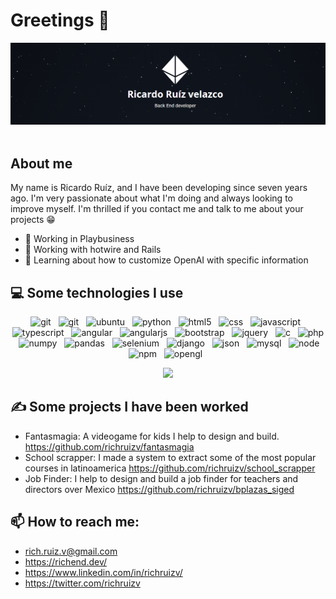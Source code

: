 # Greetings 👋
  <img src="./banner.png" alt="banner_aboutme" />&nbsp;&nbsp;

## About me 

My name is Ricardo Ruíz, and I have been developing since seven years ago. I'm very passionate about what I'm doing and always looking to improve myself. I'm thrilled if you contact me and talk to me about your projects 😁

- 🦄 Working in Playbusiness
- 🌱 Working with hotwire and Rails
- 👯 Learning about how to customize OpenAI with specific information

## 💻 Some technologies I use
<p align="center">
  <img src="https://img.shields.io/badge/Git-F05032?style=for-the-badge&logo=git&logoColor=white" alt="git" />&nbsp;&nbsp;
  <img src="https://img.shields.io/badge/Postman-FF6C37?style=for-the-badge&logo=Postman&logoColor=white" alt="git" />&nbsp;&nbsp;
  <img src="https://img.shields.io/badge/Ubuntu-E95420?style=for-the-badge&logo=ubuntu&logoColor=white" alt="ubuntu" />&nbsp;&nbsp;
  <img src="https://img.shields.io/badge/Python-3776AB?style=for-the-badge&logo=python&logoColor=white" alt="python" />&nbsp;&nbsp;
  <img src="https://img.shields.io/badge/HTML5-E34F26?style=for-the-badge&logo=html5&logoColor=white" alt="html5" />&nbsp;&nbsp;
  <img src="https://img.shields.io/badge/CSS3-1572B6?style=for-the-badge&logo=css3&logoColor=white" alt="css" />&nbsp;&nbsp;
  <img src="https://img.shields.io/badge/JavaScript-323330?style=for-the-badge&logo=javascript&logoColor=F7DF1E" alt="javascript" />&nbsp;&nbsp;
  <img src="https://img.shields.io/badge/TypeScript-007ACC?style=for-the-badge&logo=typescript&logoColor=white" alt="typescript" />&nbsp;&nbsp;
   <img src="https://img.shields.io/badge/Angular-DD0031?style=for-the-badge&logo=angular&logoColor=white" alt="angular" />&nbsp;&nbsp;
  <img src="https://img.shields.io/badge/AngularJS-E23237?style=for-the-badge&logo=angularjs&logoColor=white" alt="angularjs" />&nbsp;&nbsp;
  <img src="https://img.shields.io/badge/Bootstrap-563D7C?style=for-the-badge&logo=bootstrap&logoColor=white" alt="bootstrap" />&nbsp;&nbsp;
  <img src="https://img.shields.io/badge/jQuery-0769AD?style=for-the-badge&logo=jquery&logoColor=white" alt="jquery" />&nbsp;&nbsp;
  <img src="https://img.shields.io/badge/C-00599C?style=for-the-badge&logo=c&logoColor=white" alt="c" />&nbsp;&nbsp;
  <img src="https://img.shields.io/badge/PHP-777BB4?style=for-the-badge&logo=php&logoColor=white" alt="php" />&nbsp;&nbsp;
  <img src="https://img.shields.io/badge/Numpy-777BB4?style=for-the-badge&logo=numpy&logoColor=white" alt="numpy" />&nbsp;&nbsp;
  <img src="https://img.shields.io/badge/Pandas-2C2D72?style=for-the-badge&logo=pandas&logoColor=white" alt="pandas" />&nbsp;&nbsp;
  <img src="https://img.shields.io/badge/Selenium-43B02A?style=for-the-badge&logo=Selenium&logoColor=white" alt="selenium" />&nbsp;&nbsp;
  <img src="https://img.shields.io/badge/Django-092E20?style=for-the-badge&logo=django&logoColor=green" alt="django" />&nbsp;&nbsp;
  <img src="https://img.shields.io/badge/json-5E5C5C?style=for-the-badge&logo=json&logoColor=white" alt="json" />&nbsp;&nbsp;
  <img src="https://img.shields.io/badge/MySQL-00000F?style=for-the-badge&logo=mysql&logoColor=white" alt="mysql" />&nbsp;&nbsp;
  <img src="https://img.shields.io/badge/Node.js-339933?style=for-the-badge&logo=nodedotjs&logoColor=white" alt="node" />&nbsp;&nbsp;
  <img src="https://img.shields.io/badge/npm-CB3837?style=for-the-badge&logo=npm&logoColor=white" alt="npm" />&nbsp;&nbsp;
  <img src="https://img.shields.io/badge/OpenGL-FFFFFF?style=for-the-badge&logo=opengl" alt="opengl" />&nbsp;&nbsp;
</p>
<p align="center">
 <img src="https://github-readme-stats.vercel.app/api/top-langs/?username=richruizv">
</p>

## ✍ Some projects I have been worked

- Fantasmagia: A videogame for kids I help to design and build.
https://github.com/richruizv/fantasmagia
- School scrapper: I made a system to extract some of the most popular courses in latinoamerica
https://github.com/richruizv/school_scrapper
- Job Finder: I help to design and build a job finder for teachers and directors over Mexico
https://github.com/richruizv/bplazas_siged

## 📫 How to reach me: 
- rich.ruiz.v@gmail.com
- https://richend.dev/
- https://www.linkedin.com/in/richruizv/
- https://twitter.com/richruizv

 

<!--
**richruizv/richruizv** is a ✨ _special_ ✨ repository because its `README.md` (this file) appears on your GitHub profile.

Here are some ideas to get you started:

- 🔭 I’m currently working on ...
- 🌱 I’m currently learning ...
- 👯 I’m looking to collaborate on ...
- 🤔 I’m looking for help with ...
- 💬 Ask me about ...
- 📫 How to reach me: ...
- 😄 Pronouns: ...
- ⚡ Fun fact: ...
-->
